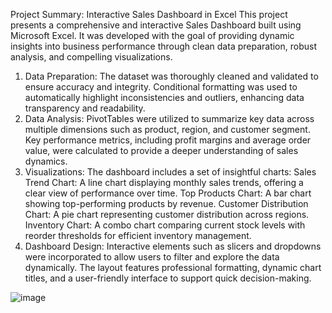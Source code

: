 Project Summary: Interactive Sales Dashboard in Excel
This project presents a comprehensive and interactive Sales Dashboard built using Microsoft Excel. It was developed with the goal of providing dynamic insights into business performance through clean data preparation, robust analysis, and compelling visualizations.

1. Data Preparation:
The dataset was thoroughly cleaned and validated to ensure accuracy and integrity.
Conditional formatting was used to automatically highlight inconsistencies and outliers, enhancing data transparency and readability.
2. Data Analysis:
PivotTables were utilized to summarize key data across multiple dimensions such as product, region, and customer segment.
Key performance metrics, including profit margins and average order value, were calculated to provide a deeper understanding of sales dynamics.
3. Visualizations: 
The dashboard includes a set of insightful charts:
Sales Trend Chart: A line chart displaying monthly sales trends, offering a clear view of performance over time.
Top Products Chart: A bar chart showing top-performing products by revenue.
Customer Distribution Chart: A pie chart representing customer distribution across regions.
Inventory Chart: A combo chart comparing current stock levels with reorder thresholds for efficient inventory management.
4. Dashboard Design:
Interactive elements such as slicers and dropdowns were incorporated to allow users to filter and explore the data dynamically.
The layout features professional formatting, dynamic chart titles, and a user-friendly interface to support quick decision-making.

![image](https://github.com/user-attachments/assets/d8fc9ddb-32d9-47d6-aba9-fb9cfec48b0c)
